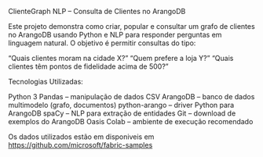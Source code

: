 ClienteGraph NLP – Consulta de Clientes no ArangoDB

Este projeto demonstra como criar, popular e consultar um grafo de clientes no ArangoDB usando Python e NLP para responder perguntas em linguagem natural. 
O objetivo é permitir consultas do tipo:

“Quais clientes moram na cidade X?”
“Quem prefere a loja Y?”
“Quais clientes têm pontos de fidelidade acima de 500?”

Tecnologias Utilizadas:

Python 3
Pandas – manipulação de dados CSV
ArangoDB – banco de dados multimodelo (grafo, documentos)
python-arango – driver Python para ArangoDB
spaCy – NLP para extração de entidades
Git – download de exemplos do ArangoDB Oasis
Colab – ambiente de execução recomendado


Os dados utilizados estão em disponiveis em https://github.com/microsoft/fabric-samples
